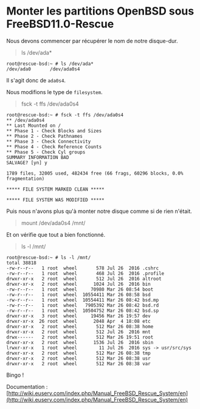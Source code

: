 # Monter les partitions OpenBSD sous FreeBSD11.0-Rescue

Nous devons commencer par récupérer le nom de notre disque-dur.

> ls /dev/ada*

```
root@rescue-bsd:~ # ls /dev/ada*
/dev/ada0       /dev/ada0s4
```

Il s'agit donc de `ada0s4`.

Nous modifions le type de `filesystem`.

> fsck -t ffs /dev/ada0s4

```
root@rescue-bsd:~ # fsck -t ffs /dev/ada0s4
** /dev/ada0s4
** Last Mounted on /
** Phase 1 - Check Blocks and Sizes
** Phase 2 - Check Pathnames
** Phase 3 - Check Connectivity
** Phase 4 - Check Reference Counts
** Phase 5 - Check Cyl groups
SUMMARY INFORMATION BAD
SALVAGE? [yn] y

1789 files, 32005 used, 482434 free (66 frags, 60296 blocks, 0.0% fragmentation)

***** FILE SYSTEM MARKED CLEAN *****

***** FILE SYSTEM WAS MODIFIED *****
```

Puis nous n'avons plus qu'à monter notre disque comme si de rien n'était.

> mount /dev/ada0s4 /mnt/

Et on vérifie que tout a bien fonctionné.

> ls -l /mnt/

```
root@rescue-bsd:~ # ls -l /mnt/
total 38818
-rw-r--r--   1 root  wheel       578 Jul 26  2016 .cshrc
-rw-r--r--   1 root  wheel       468 Jul 26  2016 .profile
drwxr-xr-x   2 root  wheel       512 Jul 26  2016 altroot
drwxr-xr-x   2 root  wheel      1024 Jul 26  2016 bin
-rw-r--r--   1 root  wheel     70980 Mar 26 08:54 boot
-rw-r--r--   1 root  wheel  10554411 Mar 26 08:58 bsd
-rw-r--r--   1 root  wheel  10554411 Mar 26 08:42 bsd.mp
-rw-r--r--   1 root  wheel   7905392 Mar 26 08:42 bsd.rd
-rw-r--r--   1 root  wheel  10504752 Mar 26 08:42 bsd.sp
drwxr-xr-x   3 root  wheel     19456 Mar 26 19:57 dev
drwxr-xr-x  26 root  wheel      2048 Apr  4 18:08 etc
drwxr-xr-x   2 root  wheel       512 Mar 26 08:38 home
drwxr-xr-x   2 root  wheel       512 Jul 26  2016 mnt
drwx------   2 root  wheel       512 Mar 26 19:51 root
drwxr-xr-x   2 root  wheel      1536 Jul 26  2016 sbin
lrwxr-xr-x   1 root  wheel        11 Jul 26  2016 sys -> usr/src/sys
drwxr-xr-x   2 root  wheel       512 Mar 26 08:38 tmp
drwxr-xr-x   2 root  wheel       512 Mar 26 08:38 usr
drwxr-xr-x   2 root  wheel       512 Mar 26 08:38 var
```

Bingo !

Documentation : [http://wiki.euserv.com/index.php/Manual_FreeBSD_Rescue_System/en](http://wiki.euserv.com/index.php/Manual_FreeBSD_Rescue_System/en)
